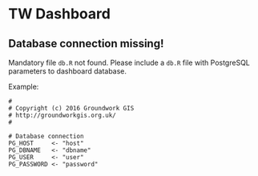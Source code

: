 TW Dashboard
============
  
Database connection missing!
----------------------------

Mandatory file `db.R` not found. Please include a `db.R` file with PostgreSQL parameters to dashboard database.  

Example:

```{r}
# 
# Copyright (c) 2016 Groundwork GIS
# http://groundworkgis.org.uk/
#

# Database connection
PG_HOST     <- "host"
PG_DBNAME   <- "dbname"
PG_USER     <- "user"
PG_PASSWORD <- "password"

```
